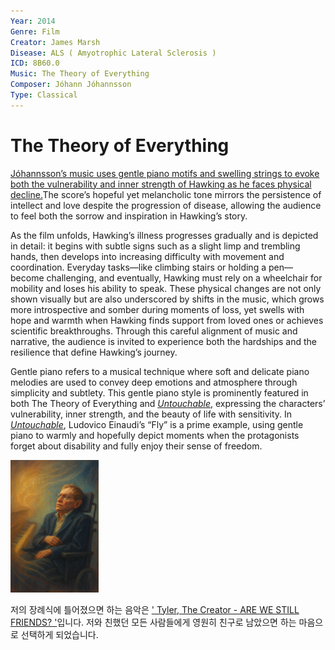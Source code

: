 ```yaml
---
Year: 2014
Genre: Film
Creator: James Marsh
Disease: ALS ( Amyotrophic Lateral Sclerosis )
ICD: 8B60.0
Music: The Theory of Everything
Composer: Jóhann Jóhannsson
Type: Classical
---
```


# The Theory of Everything

[Jóhannsson’s music uses gentle piano motifs and swelling strings to evoke both the vulnerability and inner strength of Hawking as he faces physical decline.](https://youtu.be/ZbJZ5kU4w5c?si=ftKN8lgXHnIxEpD2)The score’s hopeful yet melancholic tone mirrors the persistence of intellect and love despite the progression of disease, allowing the audience to feel both the sorrow and inspiration in Hawking’s story.

As the film unfolds, Hawking’s illness progresses gradually and is depicted in detail: it begins with subtle signs such as a slight limp and trembling hands, then develops into increasing difficulty with movement and coordination. Everyday tasks—like climbing stairs or holding a pen—become challenging, and eventually, Hawking must rely on a wheelchair for mobility and loses his ability to speak. These physical changes are not only shown visually but are also underscored by shifts in the music, which grows more introspective and somber during moments of loss, yet swells with hope and warmth when Hawking finds support from loved ones or achieves scientific breakthroughs. Through this careful alignment of music and narrative, the audience is invited to experience both the hardships and the resilience that define Hawking’s journey.

Gentle piano refers to a musical technique where soft and delicate piano melodies are used to convey deep emotions and atmosphere through simplicity and subtlety.
This gentle piano style is prominently featured in both The Theory of Everything and [*Untouchable*](heo_taeyoung.md), expressing the characters’ vulnerability, inner strength, and the beauty of life with sensitivity.
In [*Untouchable*](heo_taeyoung.md), Ludovico Einaudi’s “Fly” is a prime example, using gentle piano to warmly and hopefully depict moments when the protagonists forget about disability and fully enjoy their sense of freedom.

<img src="./seo_dongseong_img.png" alt="image of Stephen Hawking as suffering from ALS." style="width:28%;" />

저의 장례식에 틀어졌으면 하는 음악은 [' Tyler, The Creator - ARE WE STILL FRIENDS? '](https://www.youtube.com/watch?v=VMFJwSR1MQQ&ab_channel=MinimalSounds)입니다.
저와 친했던 모든 사람들에게 영원히 친구로 남았으면 하는 마음으로 선택하게 되었습니다. 
